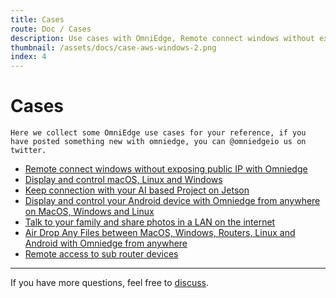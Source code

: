 ```yaml
---
title: Cases
route: Doc / Cases 
description: Use cases with OmniEdge, Remote connect windows without exposing public IP with Omniedge,OmniEdge with Nvidia JETSON Project
thumbnail: /assets/docs/case-aws-windows-2.png
index: 4
---
```


# Cases

```
Here we collect some OmniEdge use cases for your reference, if you have posted something new with omniedge, you can @omniedgeio us on twitter.
```

- [Remote connect windows without exposing public IP with Omniedge](/docs/article/Cases/RDP)
- [Display and control macOS, Linux and Windows ](/docs/article/Cases/VNC)
- [Keep connection with your AI based Project on Jetson](/docs/article/Cases/jetson)
- [Display and control your Android device with Omniedge from anywhere on MacOS, Windows and Linux](/docs/article/Cases/android-remote)
- [Talk to your family and share photos in a LAN on the internet](/docs/article/Cases/lan-messenger)
- [Air Drop Any Files between MacOS, Windows, Routers, Linux and Android with Omniedge from anywhere](/docs/article/Cases/landrop)
- [Remote access to sub router devices](/docs/article/cases/subroute)

-----

If you have more questions, feel free to [discuss](https://github.com/omniedgeio/omniedge/discussions).